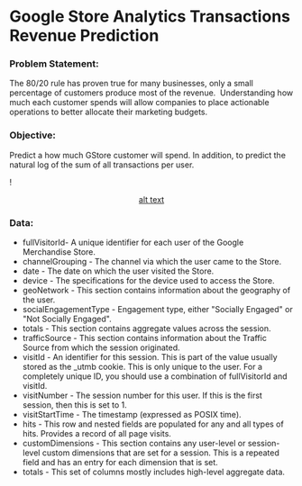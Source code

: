 # Google Store Analytics Transactions Revenue Prediction

### Problem Statement:

The 80/20 rule has proven true for many businesses, only a small percentage of customers produce most of the revenue. 
Understanding how much each customer spends will allow companies to place actionable operations 
to better allocate their 
marketing budgets.

### Objective:

Predict a how much GStore customer will spend. In addition, to predict the natural log of the sum of all transactions per user.

!<div style="text-align:center">[alt text](https://github.com/yuling0330/Google-Store-Analytics-Transactions-Revenue-Prediction/blob/master/image/formula.PNG)</div>
### Data:

- fullVisitorId- A unique identifier for each user of the Google Merchandise Store.
- channelGrouping - The channel via which the user came to the Store.
- date - The date on which the user visited the Store.
- device - The specifications for the device used to access the Store.
- geoNetwork - This section contains information about the geography of the user.
- socialEngagementType - Engagement type, either "Socially Engaged" or "Not Socially Engaged".
- totals - This section contains aggregate values across the session.
- trafficSource - This section contains information about the Traffic Source from which the session originated.
- visitId - An identifier for this session. This is part of the value usually stored as the _utmb cookie. This is only unique to the user. For a completely unique ID, you should use a combination of fullVisitorId and visitId.
- visitNumber - The session number for this user. If this is the first session, then this is set to 1.
- visitStartTime - The timestamp (expressed as POSIX time).
- hits - This row and nested fields are populated for any and all types of hits. Provides a record of all page visits.
- customDimensions - This section contains any user-level or session-level custom dimensions that are set for a session. This is a repeated field and has an entry for each dimension that is set.
- totals - This set of columns mostly includes high-level aggregate data.


 
